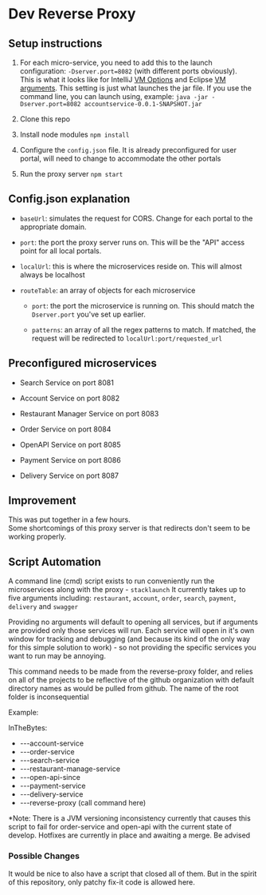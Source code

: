 # Dev Reverse Proxy

## Setup instructions

1. For each micro-service, you need to add this to the launch configuration: `-Dserver.port=8082` (with different ports obviously).  
   This is what it looks like for IntelliJ [VM Options](https://i.stack.imgur.com/aPKg0.png) and Eclipse [VM arguments](https://i.stack.imgur.com/94l6E.png). This setting is just what launches the jar file.
   If you use the command line, you can launch using, example: `java -jar -Dserver.port=8082 accountservice-0.0.1-SNAPSHOT.jar`

2. Clone this repo

3. Install node modules `npm install`

4. Configure the `config.json` file. It is already preconfigured for user portal, will need to change to accommodate the other portals

5. Run the proxy server `npm start`

## Config.json explanation

* `baseUrl`: simulates the request for CORS. Change for each portal to the appropriate domain.
  
* `port`: the port the proxy server runs on. This will be the "API" access point for all local portals.

* `localUrl`: this is where the microservices reside on. This will almost always be localhost

* `routeTable`: an array of objects for each microservice

	* `port`: the port the microservice is running on. This should match the `Dserver.port` you've set up earlier.
	
	* `patterns`: an array of all the regex patterns to match. If matched, the request will be redirected to `localUrl:port/requested_url`
	
## Preconfigured microservices

* Search Service on port 8081

* Account Service on port 8082

* Restaurant Manager Service on port 8083

* Order Service on port 8084

* OpenAPI Service on port 8085

* Payment Service on port 8086

* Delivery Service on port 8087


## Improvement

This was put together in a few hours.  
Some shortcomings of this proxy server is that redirects don't seem to be working properly.


## Script Automation
A command line (cmd) script exists to run conveniently run the microservices along with the proxy - `stacklaunch`
It currently takes up to five arguments including: `restaurant`, `account`, `order`, `search`, `payment`, `delivery` and `swagger`

Providing no arguments will default to opening all services, but if arguments are provided only those services will run.
Each service will open in it's own window for tracking and debugging (and because its kind of the only way for this simple solution to work) - so not providing the specific services you want to run may be annoying.

This command needs to be made from the reverse-proxy folder, and relies on all of the projects to be reflective of the github organization with default directory names as would be pulled from github. The name of the root folder is inconsequential

Example:

InTheBytes:
* ---account-service
* ---order-service
* ---search-service
* ---restaurant-manage-service
* ---open-api-since
* ---payment-service
* ---delivery-service
* ---reverse-proxy (call command here)

*Note: There is a JVM versioning inconsistency currently that causes this script to fail for order-service and open-api with the current state of develop. Hotfixes are currently in place and awaiting a merge. Be advised

### Possible Changes
It would be nice to also have a script that closed all of them. But in the spirit of this repository, only patchy fix-it code is allowed here.
